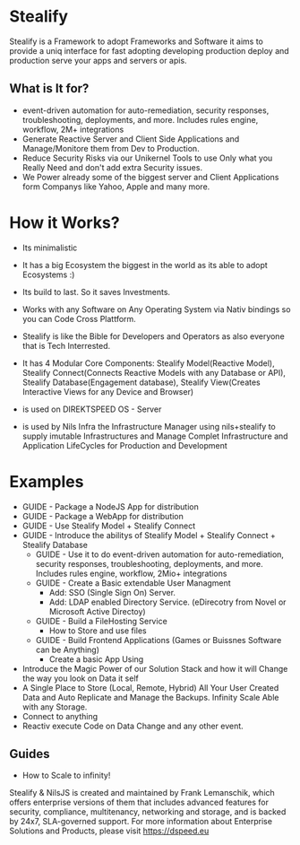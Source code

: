 # Stealify
Stealify is a Framework to adopt Frameworks and Software
it aims to provide a uniq interface for fast adopting developing production deploy and production serve your apps and servers or apis.

## What is It for?
- event-driven automation for auto-remediation, security responses, troubleshooting, deployments, and more. Includes rules engine, workflow, 2M+ integrations
- Generate Reactive Server and Client Side Applications and Manage/Monitore them from Dev to Production.
- Reduce Security Risks via our Unikernel Tools to use Only what you Really Need and don't add extra Security issues.
- We Power already some of the biggest server and Client Applications form Companys like Yahoo, Apple and many more.

# How it Works?
- Its minimalistic
- It has a big Ecosystem the biggest in the world as its able to adopt Ecosystems :)
- Its build to last. So it saves Investments.
- Works with any Software on Any Operating System via Nativ bindings so you can Code Cross Plattform.
- Stealify is like the Bible for Developers and Operators as also everyone that is Tech Interrested.
- It has 4 Modular Core Components: Stealify Model(Reactive Model), Stealify Connect(Connects Reactive Models with any Database or API), Stealify Database(Engagement database), Stealify View(Creates Interactive Views for any Device and Browser)

- is used on DIREKTSPEED OS - Server 
- is used by Nils Infra the Infrastructure Manager using nils+stealify to supply imutable Infrastructures and Manage Complet Infrastructure and Application LifeCycles for Production and Development

# Examples
- GUIDE - Package a NodeJS App for distribution
- GUIDE - Package a WebApp for distribution
- GUIDE - Use Stealify Model + Stealify Connect 
- GUIDE - Introduce the abilitys of Stealify Model + Stealify Connect + Stealify Database
  - GUIDE - Use it to do  event-driven automation for auto-remediation, security responses, troubleshooting, deployments, and more. Includes rules engine, workflow, 2Mio+ integrations
  - GUIDE - Create a Basic extendable User Managment
    - Add: SSO (Single Sign On) Server.
    - Add: LDAP enabled Directory Service. (eDirecotry from Novel or Microsoft Active Directoy)
  - GUIDE - Build a FileHosting Service
    - How to Store and use files
  - GUIDE - Build Frontend Applications (Games or Buissnes Software can be Anything)
    - Create a basic App Using
 - Introduce the Magic Power of our Solution Stack and how it will Change the way you look on Data it self
  - A Single Place to Store (Local, Remote, Hybrid) All Your User Created Data and Auto Replicate and Manage the Backups. Infinity Scale Able with any Storage.
  - Connect to anything
  - Reactiv execute Code on Data Change and any other event.

    
 ## Guides
 - How to Scale to infinity!
 
  

  

Stealify & NilsJS is created and maintained by Frank Lemanschik, which offers enterprise versions of them that includes advanced features for security, compliance, multitenancy, networking and storage, and is backed by 24x7, SLA-governed support. For more information about  Enterprise Solutions and Products, please visit https://dspeed.eu
